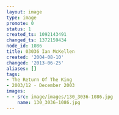 ```yaml
---
layout: image
type: image
promote: 0
status: 1
created_ts: 1092143491
changed_ts: 1372159434
node_id: 1086
title: 03036 Ian McKellen
created: '2004-08-10'
changed: '2013-06-25'
aliases: []
tags:
- The Return Of The King
- 2003/12 - December 2003
images:
- - src: image/images/130_3036-1086.jpg
    name: 130_3036-1086.jpg
---
```


